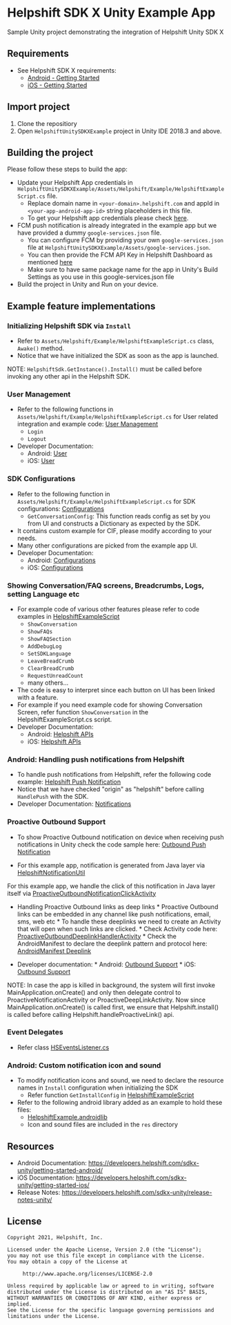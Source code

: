 
# Helpshift SDK X Unity Example App

Sample Unity project demonstrating the integration of Helpshift Unity SDK X

## Requirements

* See Helpshift SDK X requirements:
    * [Android - Getting Started](https://developers.helpshift.com/sdkx-unity/getting-started-android/)
    * [iOS - Getting Started](https://developers.helpshift.com/sdkx-unity/getting-started-ios/)

## Import project

1. Clone the repositiory
2. Open `HelpshiftUnitySDKXExample` project in Unity IDE 2018.3 and above.

## Building the project

Please follow these steps to build the app:
* Update your Helpshift App credentials in `HelpshiftUnitySDKXExample/Assets/Helpshift/Example/HelpshiftExampleScript.cs` file. 
    * Replace domain name in `<your-domain>.helpshift.com` and appId in `<your-app-android-app-id>` string placeholders in this file.
    * To get your Helpshift app credentials please check [here](https://developers.helpshift.com/sdkx-unity/getting-started-android/).
* FCM push notification is already integrated in the example app but we have provided a dummy `google-services.json` file.
     * You can configure FCM by providing your own `google-services.json` file at `HelpshiftUnitySDKXExample/Assets/google-services.json`.
     * You can then provide the FCM API Key in Helpshift Dashboard as mentioned [here](https://developers.helpshift.com/sdkx-unity/notifications-android/#push-via-helpshift)
     * Make sure to have same package name for the app in Unity's Build Settings as you use in this google-services.json file
* Build the project in Unity and Run on your device.


## Example feature implementations

### Initializing Helpshift SDK via `Install`

* Refer to `Assets/Helpshift/Example/HelpshiftExampleScript.cs` class, `Awake()` method.
* Notice that we have initialized the SDK as soon as the app is launched.


NOTE: `HelpshiftSdk.GetInstance().Install()` must be called before invoking any other api in the Helpshift SDK. 


### User Management

* Refer to the following functions in `Assets/Helpshift/Example/HelpshiftExampleScript.cs` for User related integration and example code: [User Management](/HelpshiftUnitySDKXExample/Assets/Helpshift/Example/HelpshiftExampleScript.cs)
    * `Login`
    * `Logout`
* Developer Documentation: 
    * Android: [User](https://developers.helpshift.com/sdkx-unity/users-android/)
    * iOS: [User](https://developers.helpshift.com/sdkx-unity/users-ios/)

### SDK Configurations

* Refer to the following function in `Assets/Helpshift/Example/HelpshiftExampleScript.cs` for SDK configurations: [Configurations](/HelpshiftUnitySDKXExample/Assets/Helpshift/Example/HelpshiftExampleScript.cs)
    * `GetConversationConfig`: This function reads config as set by you from UI and constructs a Dictionary as expected by the SDK. 
* It contains custom example for CIF, please modify according to your needs.
* Many other configurations are picked from the example app UI.
* Developer Documentation: 
    * Android: [Configurations](https://developers.helpshift.com/sdkx-unity/sdk-configuration-android/)
    * iOS: [Configurations](https://developers.helpshift.com/sdkx-unity/sdk-configuration-ios/)

### Showing Conversation/FAQ screens, Breadcrumbs, Logs, setting Language etc

* For example code of various other features please refer to code examples in [HelpshiftExampleScript](/HelpshiftUnitySDKXExample/Assets/Helpshift/Example/HelpshiftExampleScript.cs)
    * `ShowConversation`
    * `ShowFAQs`
    * `ShowFAQSection`
    * `AddDebugLog`
    * `SetSDKLanguage`
    * `LeaveBreadCrumb`
    * `ClearBreadCrumb`
    * `RequestUnreadCount`
    * many others...
* The code is easy to interpret since each button on UI has been linked with a feature.
* For example if you need example code for showing Conversation Screen, refer function `ShowConversation` in the HelpshiftExampleScript.cs script.
* Developer Documentation:
    * Android: [Helpshift APIs](https://developers.helpshift.com/sdkx-unity/support-tools-android/)
    * iOS: [Helpshift APIs](https://developers.helpshift.com/sdkx-unity/support-tools-ios/)

### Android: Handling push notifications from Helpshift

* To handle push notifications from Helpshift, refer the following code example: [Helpshift Push Notification](/HelpshiftUnitySDKXExample/Assets/Helpshift/Example/FirebaseIntegration.cs)
* Notice that we have checked "origin" as "helpshift" before calling `HandlePush` with the SDK.
* Developer Documentation: [Notifications](https://developers.helpshift.com/sdkx-unity/notifications-android/)

### Proactive Outbound Support

* To show Proactive Outbound notification on device when receiving push notifications in Unity check the code sample here: [Outbound Push Notification](/HelpshiftUnitySDKXExample/Assets/Helpshift/Example/FirebaseIntegration.cs)

* For this example app, notification is generated from Java layer via [HelpshiftNotificationUtil](/HelpshifUnitySDKXExample_NativeAndroid/HelpshiftExampleNativeHandler/src/main/java/com/helpshift/unity/sdkx/helpshiftexamplenativehandler/HelpshiftNotificationUtil.java)

For this example app, we handle the click of this notification in Java layer itself via [ProactiveOutboundNotificationClickActivity](/HelpshifUnitySDKXExample_NativeAndroid/HelpshiftExampleNativeHandler/src/main/java/com/helpshift/unity/sdkx/helpshiftexamplenativehandler/ProactiveOutboundNotificationClickActivity.java)

* Handling Proactive Outbound links as deep links
      * Proactive Outbound links can be embedded in any channel like push notifications, email, sms, web etc
      * To handle these deeplinks we need to create an Activity that will open when such links are clicked.
      * Check Activity code here: [ProactiveOutboundDeeplinkHandlerActivity](/HelpshifUnitySDKXExample_NativeAndroid/HelpshiftExampleNativeHandler/src/main/java/com/helpshift/unity/sdkx/helpshiftexamplenativehandler/ProactiveOutboundDeeplinkHandlerActivity.java)
      * Check the AndroidManifest to declare the deeplink pattern and protocol here: [AndroidManifest Deeplink](/HelpshifUnitySDKXExample_NativeAndroid/HelpshiftExampleNativeHandler/src/main/AndroidManifest.xml)

* Developer documentation:
      * Android: [Outbound Support](https://developers.helpshift.com/sdkx-unity/outbound-support-android/)
      * iOS: [Outbound Support](https://developers.helpshift.com/sdkx-unity/outbound-support-ios/)

NOTE: In case the app is killed in background, the system will first invoke MainApplication.onCreate() and only then delegate control to ProactiveNotificationActivity or ProactiveDeepLinkActivity. Now since MainApplication.onCreate() is called first, we ensure that Helpshift.install() is called before calling Helpshift.handleProactiveLink() api.

### Event Delegates
 
* Refer class [HSEventsListener.cs](/HelpshiftUnitySDKXExample/Assets/Helpshift/Example/HSEventsListener.cs)

### Android: Custom notification icon and sound

* To modify notification icons and sound, we need to declare the resource names in `Install` configuration when initializing the SDK
    * Refer function `GetInstallConfig` in [HelpshiftExampleScript](/HelpshiftUnitySDKXExample/Assets/Helpshift/Example/HelpshiftExampleScript.cs)
* Refer to the following android library added as an example to hold these files:
    * [HelpshiftExample.androidlib](/HelpshiftUnitySDKXExample/Assets/Plugins/Android/HelpshiftExample.androidlib)
    * Icon and sound files are included in the `res` directory

## Resources
* Android Documentation: https://developers.helpshift.com/sdkx-unity/getting-started-android/
* iOS Documentation: https://developers.helpshift.com/sdkx-unity/getting-started-ios/
* Release Notes: https://developers.helpshift.com/sdkx-unity/release-notes-unity/

## License

```
Copyright 2021, Helpshift, Inc.

Licensed under the Apache License, Version 2.0 (the "License");
you may not use this file except in compliance with the License.
You may obtain a copy of the License at

     http://www.apache.org/licenses/LICENSE-2.0

Unless required by applicable law or agreed to in writing, software
distributed under the License is distributed on an "AS IS" BASIS,
WITHOUT WARRANTIES OR CONDITIONS OF ANY KIND, either express or implied.
See the License for the specific language governing permissions and
limitations under the License.
```
